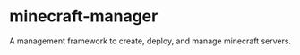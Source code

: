 minecraft-manager
=================

A management framework to create, deploy, and manage minecraft servers.